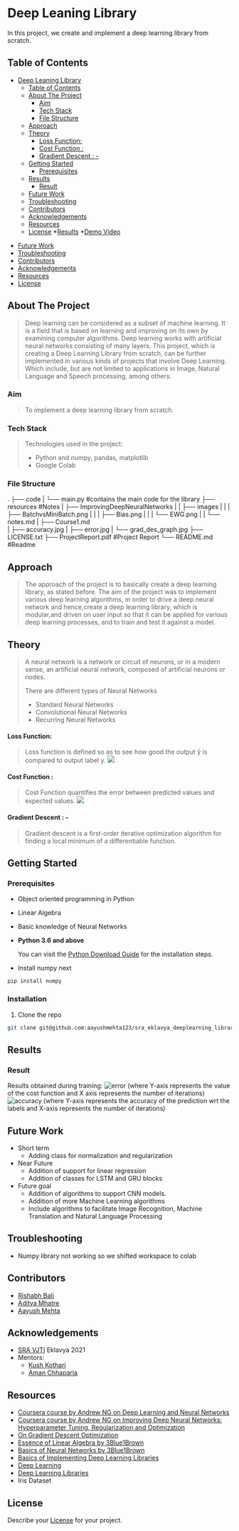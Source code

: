 # Deep Leaning Library  
In this project, we create and implement a deep learning library from scratch. 


<!-- TABLE OF CONTENTS -->
## Table of Contents

- [Deep Leaning Library](#deep-leaning-library)
  - [Table of Contents](#table-of-contents)
  - [About The Project](#about-the-project)
    - [Aim](#aim)
    - [Tech Stack](#tech-stack)
    - [File Structure](#file-structure)
  - [Approach](#approach)
  - [Theory](#theory)
      - [Loss Function:](#loss-function)
      - [Cost Function :](#cost-function-)
      - [Gradient Descent : -](#gradient-descent---)
  - [Getting Started](#getting-started)
    - [Prerequisites](#prerequisites)
  - [Results](#results)
    - [Result](#result)
  - [Future Work](#future-work)
  - [Troubleshooting](#troubleshooting)
  - [Contributors](#contributors)
  - [Acknowledgements](#acknowledgements)
  - [Resources](#resources)
  - [License](#license)
  *[Results](#Result)
  *[Demo Video](#Demo)
* [Future Work](#future-work)
* [Troubleshooting](#troubleshooting)
* [Contributors](#contributors)
* [Acknowledgements](#acknowledgements)
* [Resources](#resources)
* [License](#license)


<!-- ABOUT THE PROJECT -->
## About The Project

>Deep learning can be considered as a subset of machine learning. It is a field that is based on learning and improving on its own by examining computer algorithms. Deep learning works with artificial neural networks consisting of many layers.
This project, which is creating a Deep Learning Library from scratch, can be further implemented in various kinds of projects that involve Deep Learning. Which include, but are not limited to applications in Image, Natural Language and Speech processing, among others.

### Aim
>To implement a deep learning library from scratch.

### Tech Stack
>Technologies used in the project:
>* Python and numpy, pandas, matplotlib
>* Google Colab

### File Structure
.
├── code
|   └── main.py                                   #contains the main code for the library
├── resources                                     #Notes 
|   ├── ImprovingDeepNeuralNetworks
|   |   ├── images
|   |   |   ├── BatchvsMiniBatch.png
|   |   |   ├── Bias.png
|   |   |   └── EWG.png
|   |   └── notes.md
|   ├── Course1.md                               
|   ├── accuracy.jpg
|   ├── error.jpg
|   └── grad_des_graph.jpg
├── LICENSE.txt
├── ProjectReport.pdf                            #Project Report
└── README.md                                    #Readme
    
## Approach
>The approach of the project is to basically create a deep learning library, as stated before. The aim of the project was to implement various deep learning algorithms, in order to drive a deep neural network and hence,create a deep learning library, which is modular,and driven on user input so that it can be applied for various deep learning processes, and to train and test it against a model.

## Theory
>A neural network is a network or circuit of neurons, or in a modern sense, an artificial neural network, composed of artificial neurons or nodes.
>
>There are different types of Neural Networks
>
>* Standard Neural Networks
>* Convolutional Neural Networks 
>* Recurring Neural Networks 

<!-- In Deep Learning, a neural network with multiple layers, or a deep neural network is applied. A deep learning process is gauged by both the performance of the neural network, as well as the amount of data involved in the process.
With the same amount of data used for training, the performance of the Neural Network rises with Learning Algorithm or type of NN used. -->
#### Loss Function:
>Loss function is defined so as to see how good the output ŷ is compared to output label y.
![](https://render.githubusercontent.com/render/math?math=%5CLarge+%5Cdisplaystyle+L%28%5Chat+y%2C+y%29+%3D+-%28ylog+%5Chat+y+%2B+%281-y%29log%281-%5Chat+y%29%29)


#### Cost Function : 
>Cost Function quantifies the error between predicted values and expected values.
![](https://render.githubusercontent.com/render/math?math=%5CLarge+%5Cdisplaystyle+J%28w%2Cb%29+%3D+%5Cfrac%7B1%7D%7Bm%7D++%5Csum_%7Bi%3D1%7D%5Em+L%28%5Chat+y%5E%7B%28i%29%7D+%2C+y%5E%7B%28i%29%7D%29+%3D+-%5Cfrac%7B1%7D%7Bm%7D+%5Csum_%7Bi%3D1%7D%5Em+y%5E%7B%28i%29%7Dlog%28%5Chat+y%5E%7B%28i%29%7D%29%2B%281-y%5E%7B%28i%29%7Dlog%281-%5Chat+y%5E%7B%28i%29%7D%29%29)

#### Gradient Descent : -
>Gradient descent is a first-order iterative optimization algorithm for finding a local minimum of a differentiable function. 





<!-- GETTING STARTED -->
## Getting Started

### Prerequisites

* Object oriented programming in Python 

* Linear Algebra 

* Basic knowledge of Neural Networks
<!-- ```sh
How to install them
``` -->

* **Python 3.6 and above**

  You can visit the [Python Download Guide](https://www.python.org/downloads/) for the installation steps.
  
* Install numpy next  
```
pip install numpy
```

### Installation
1. Clone the repo
```sh
git clone git@github.com:aayushmehta123/sra_eklavya_deeplearning_library.git
```


<!-- USAGE EXAMPLES -->
<!-- ## Usage
```
Deep learning library is used train the models more easily. 

``` -->


<!-- RESULTS AND DEMO -->
## Results 

### Result
Results obtained during training:
![error](/resources/error.jpg)
(where Y-axis represents the value of the cost function and X axis represents the number of iterations)
![accuracy](/resources/accuracy.jpg)
(where Y-axis represents the accuracy of the prediction wrt the labels and X-axis represents the number of iterations)
<!-- FUTURE WORK -->
## Future Work

* Short term
  * Adding class for normalization and regularization
* Near Future
  * Addition of support for linear regression
  * Addition of classes for LSTM and GRU blocks
* Future goal
  * Addition of algorithms to support CNN models. 
  * Addition of more Machine Learning algorithms
  * Include algorithms to facilitate Image Recognition, Machine Translation and Natural Language Processing


<!-- TROUBLESHOOTING -->
## Troubleshooting
* Numpy library not working so we shifted workspace to colab


<!-- CONTRIBUTORS -->
## Contributors
* [Rishabh Bali](https://github.com/rishabh2002-lang)
* [Aditya Mhatre](https://github.com/Adi935)
* [Aayush Mehta](https://github.com/aayushmehta123)


<!-- ACKNOWLEDGEMENTS AND REFERENCES -->
## Acknowledgements
* [SRA VJTI](http://sra.vjti.info/) Eklavya 2021  
* Mentors: 
  * [Kush Kothari](https://github.com/kkothari2001) 
  * [Aman Chhaparia](https://github.com/amanchhaparia)

## Resources
* [Coursera course by Andrew NG on Deep Learning and Neural Networks](https://www.coursera.org/learn/neural-networks-deep-learning/home/welcome)
* [Coursera course by Andrew NG on Improving Deep Neural Networks: Hyperparameter Tuning, Regularization and Optimization](https://www.coursera.org/learn/deep-neural-network?specialization=deep-learning)
* [On Gradient Descent Optimization](https://ruder.io/optimizing-gradient-descent/)
* [Essence of Linear Algebra by 3Blue1Brown](https://www.youtube.com/playlist?list=PLZHQObOWTQDPD3MizzM2xVFitgF8hE_ab)
* [Basics of Neural Networks by 3Blue1Brown](https://www.youtube.com/playlist?list=PLZHQObOWTQDNU6R1_67000Dx_ZCJB-3pi)
* [Basics of Implementing Deep Learning Libraries](https://towardsdatascience.com/on-implementing-deep-learning-library-from-scratch-in-python-c93c942710a8)
* [Deep Learning](https://www.ibm.com/cloud/learn/deep-learning)
* [Deep Learning Libraries](https://www.sabinasz.net/deep-learning-from-scratch-theory-and-implementation/) 
* Iris Dataset



<!-- LICENSE -->
## License
Describe your [License](LICENSE) for your project. 
